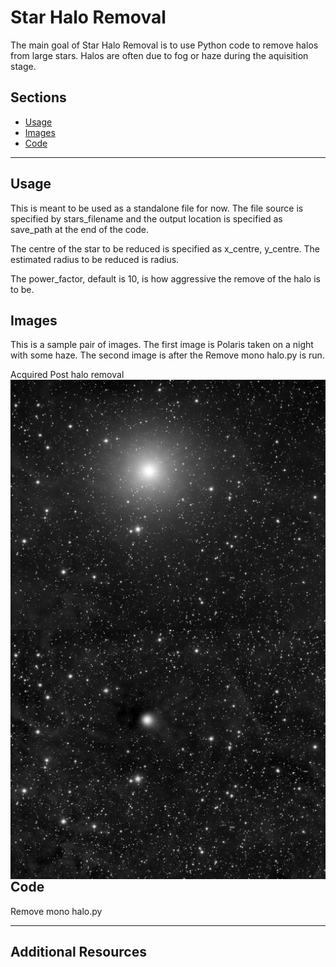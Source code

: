 # Star Halo Removal
The main goal of Star Halo Removal is to use Python code to remove halos from large stars. Halos are often due to fog or haze during the aquisition stage.


## Sections
- [Usage](#Usage)
- [Images](#images)
- [Code](#code)


---

## Usage
This is meant to be used as a standalone file for now. The file source is specified by stars_filename and the output location is specified as save_path at the end of the code.

The centre of the star to be reduced is specified as x_centre, y_centre. The estimated radius to be reduced is radius.

The power_factor, default is 10, is how aggressive the remove of the halo is to be.


## Images

This is a sample pair of images. The first image is Polaris taken on a night with some haze. The second image is after the Remove mono halo.py is run.

Acquired
<img src="./figs/Polaris with halo.jpg" align=left />
Post halo removal
<img src="./figs/Polaris without halo.jpg" align=right />


## Code

Remove mono halo.py

---

## Additional Resources
